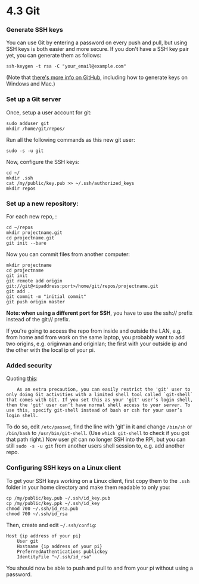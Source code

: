4.3 Git
===

### Generate SSH keys

You can use Git by entering a password on every push and pull, but using SSH keys is both easier and more secure.
If you don't have a SSH key pair yet, you can generate them as follows:

    ssh-keygen -t rsa -C "your_email@example.com"
    
(Note that [there's more info on GitHub][ssh], including how to generate keys on Windows and Mac.)

[ssh]: https://help.github.com/articles/generating-ssh-keys/#platform-linux


### Set up a Git server

Once, setup a user account for git:

    sudo adduser git
    mkdir /home/git/repos/

Run all the following commands as this new git user:

    sudo -s -u git
    
Now, configure the SSH keys:

    cd ~/
    mkdir .ssh
    cat /my/public/key.pub >> ~/.ssh/authorized_keys
    mkdir repos


### Set up a new repository:

For each new repo, :

	cd ~/repos
	mkdir projectname.git
	cd projectname.git
	git init --bare	

Now you can commit files from another computer:

	mkdir projectname
	cd projectname
	git init
	git remote add origin git://git@<ipaddress:port>/home/git/repos/projectname.git
	git add .
	git commit -m "initial commit"
	git push origin master

**Note: when using a different port for SSH**, you have to use the ssh:// prefix instead of the git:// prefix.

If you're going to access the repo from inside and outside the LAN, e.g. from home and from work on the same laptop,
you probably want to add two origins, e.g. originwan and originlan; the first with your outside ip and the other
with the local ip of your pi.


### Added security

Quoting [this][git-shell]:

		As an extra precaution, you can easily restrict the 'git' user to only doing Git activities with a limited shell tool called `git-shell` that comes with Git. If you set this as your 'git' user’s login shell, then the 'git' user can’t have normal shell access to your server. To use this, specify git-shell instead of bash or csh for your user’s login shell.

To do so, edit `/etc/passwd`, find the line with 'git' in it and change `/bin/sh` or `/bin/bash` to `/usr/bin/git-shell`. (Use `which git-shell` to check if you got that path right.) Now user *git* can no longer SSH into the RPi, but you can still `sudo -s -u git` from another users shell session to, e.g. add another repo.


### Configuring SSH keys on a Linux client

To get your SSH keys working on a Linux client, first copy them to the `.ssh` folder in your home directory and make them readable to only you:

	cp /my/public/key.pub ~/.ssh/id_key.pub
	cp /my/public/key.ppk ~/.ssh/id_key
	chmod 700 ~/.ssh/id_rsa.pub
	chmod 700 ~/.ssh/id_rsa

Then, create and edit `~/.ssh/config`:

	Host {ip address of your pi}
		User git
		Hostname {ip address of your pi}
		PreferredAuthentications publickey
		IdentityFile "~/.ssh/id_rsa"

You should now be able to push and pull to and from your pi without using a password.

[git-shell]: http://git-scm.com/book/en/Git-on-the-Server-Setting-Up-the-Server
